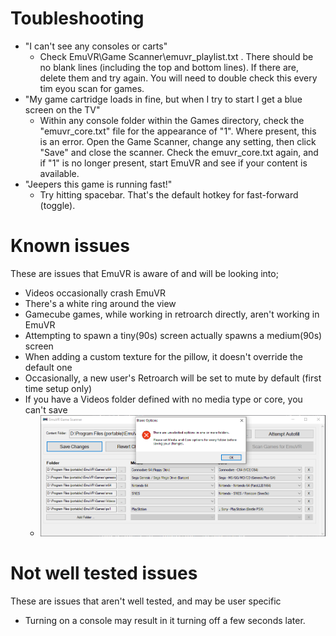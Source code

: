 # Toubleshooting
* "I can't see any consoles or carts"
   * Check EmuVR\Game Scanner\emuvr_playlist.txt . There should be no blank lines (including the top and bottom lines). If there are, delete them and try again. You will need to double check this every tim eyou scan for games.
* "My game cartridge loads in fine, but when I try to start I get a blue screen on the TV"
   * Within any console folder within the Games directory, check the "emuvr_core.txt" file for the appearance of "1". Where present, this is an error. Open the Game Scanner, change any setting, then click "Save" and close the scanner. Check the emuvr_core.txt again, and if "1" is no longer present, start EmuVR and see if your content is available.
* "Jeepers this game is running fast!"
   * Try hitting spacebar. That's the default hotkey for fast-forward (toggle).

# Known issues

These are issues that EmuVR is aware of and will be looking into;

* Videos occasionally crash EmuVR
* There's a white ring around the view
* Gamecube games, while working in retroarch directly, aren't working in EmuVR
* Attempting to spawn a tiny(90s) screen actually spawns a medium(90s) screen
* When adding a custom texture for the pillow, it doesn't override the default one
* Occasionally, a new user's Retroarch will be set to mute by default (first time setup only)
* If you have a Videos folder defined with no media type or core, you can't save
   * ![](/images/videos_unselected_error.png)

# Not well tested issues

These are issues that aren't well tested, and may be user specific

* Turning on a console may result in it turning off a few seconds later.
